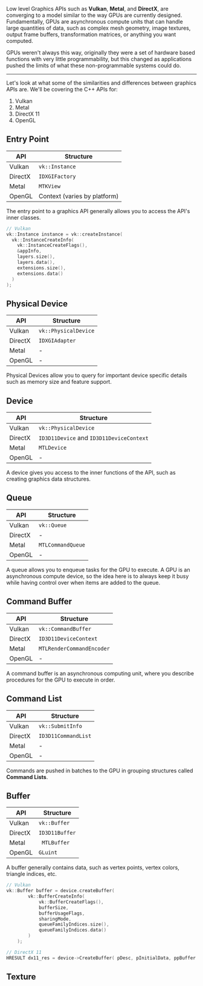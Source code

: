 Low level Graphics APIs such as **Vulkan**, **Metal**, and **DirectX**, are converging to a model similar to the way GPUs are currently designed. Fundamentally, GPUs are asynchronous compute units that can handle large quantities of data, such as complex mesh geometry, image textures, output frame buffers, transformation matrices, or anything you want computed.

GPUs weren't always this way, originally they were a set of hardware based functions with very little programmability, but this changed as applications pushed the limits of what these non-programmable systems could do.

---

Let's look at what some of the similarities and differences between graphics APIs are. We'll be covering the C++ APIs for:

1. Vulkan
2. Metal
3. DirectX 11
4. OpenGL

## Entry Point

| API | Structure |
|-----|-----------|
| Vulkan | `vk::Instance` |
| DirectX | `IDXGIFactory` |
| Metal | `MTKView` |
| OpenGL | Context (varies by platform) |

The entry point to a graphics API generally allows you to access the API's inner classes.

```cpp
// Vulkan
vk::Instance instance = vk::createInstance(
  vk::InstanceCreateInfo(
    vk::InstanceCreateFlags(),
    &appInfo,
    layers.size(),
    layers.data(),
    extensions.size(),
    extensions.data()
  )
);
```

## Physical Device

| API | Structure |
|-----|-----------|
| Vulkan | `vk::PhysicalDevice` |
| DirectX | `IDXGIAdapter` |
| Metal | - |
| OpenGL | - |

Physical Devices allow you to query for important device specific details such as memory size and feature support. 

## Device

| API | Structure |
|-----|-----------|
| Vulkan | `vk::PhysicalDevice` |
| DirectX | `ID3D11Device` and `ID3D11DeviceContext` |
| Metal | `MTLDevice` |
| OpenGL | - |

A device gives you access to the inner functions of the API, such as creating graphics data structures.

## Queue

| API | Structure |
|-----|-----------|
| Vulkan | `vk::Queue` |
| DirectX | - |
| Metal | `MTLCommandQueue` |
| OpenGL | - |

A queue allows you to enqueue tasks for the GPU to execute. A GPU is an asynchronous compute device, so the idea here is to always keep it busy while having control over when items are added to the queue. 

## Command Buffer

| API | Structure |
|-----|-----------|
| Vulkan | `vk::CommandBuffer` |
| DirectX | `ID3D11DeviceContext` |
| Metal | `MTLRenderCommandEncoder` |
| OpenGL | - |

A command buffer is an asynchronous computing unit, where you describe procedures for the GPU to execute in order.

## Command List

| API | Structure |
|-----|-----------|
| Vulkan | `vk::SubmitInfo` |
| DirectX | `ID3D11CommandList` |
| Metal | - |
| OpenGL | - |

Commands are pushed in batches to the GPU in grouping structures called **Command Lists**.

## Buffer

| API | Structure |
|-----|-----------|
| Vulkan | `vk::Buffer` |
| DirectX | `ID3D11Buffer` |
| Metal | ` MTLBuffer` |
| OpenGL | `GLuint` |


A buffer generally contains data, such as vertex points, vertex colors, triangle indices, etc.

```cpp
// Vulkan
vk::Buffer buffer = device.createBuffer(
		vk::BufferCreateInfo(
			vk::BufferCreateFlags(),
			bufferSize,
			bufferUsageFlags,
			sharingMode,
			queueFamilyIndices.size(),
			queueFamilyIndices.data()
		)
	);

// DirectX 11
HRESULT dx11_res = device->CreateBuffer( pDesc, pInitialData, ppBuffer );
```

## Texture
